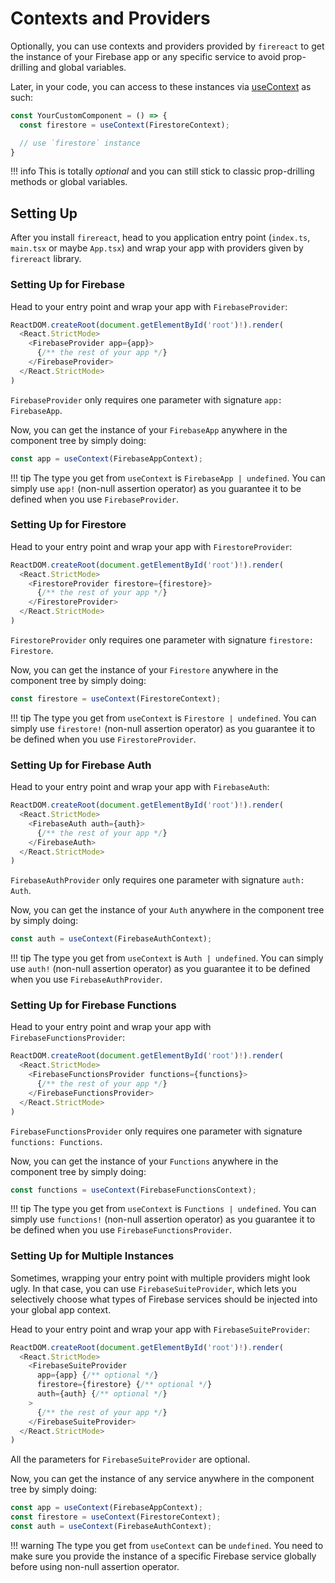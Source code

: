 # Contexts and Providers

Optionally, you can use contexts and providers provided by `firereact` to get the instance of your Firebase app or any specific service to avoid prop-drilling and global variables.

Later, in your code, you can access to these instances via [useContext][useContextDoc] as such:

```typescript
const YourCustomComponent = () => {
  const firestore = useContext(FirestoreContext);

  // use `firestore` instance
}
```

!!! info
    This is totally *optional* and you can still stick to classic prop-drilling methods or global variables.

## Setting Up

After you install `firereact`, head to you application entry point (`index.ts`, `main.tsx` or maybe `App.tsx`) and wrap your app with providers given by `firereact` library.

### Setting Up for Firebase

Head to your entry point and wrap your app with `FirebaseProvider`:

```typescript
ReactDOM.createRoot(document.getElementById('root')!).render(
  <React.StrictMode>
    <FirebaseProvider app={app}>
      {/** the rest of your app */}
    </FirebaseProvider>
  </React.StrictMode>
)
```

`FirebaseProvider` only requires one parameter with signature `app: FirebaseApp`.

Now, you can get the instance of your `FirebaseApp` anywhere in the component tree by simply doing:

```typescript
const app = useContext(FirebaseAppContext);
```

!!! tip
    The type you get from `useContext` is `FirebaseApp | undefined`. You can simply use `app!` (non-null assertion operator) as you guarantee it to be defined when you use `FirebaseProvider`.

### Setting Up for Firestore

Head to your entry point and wrap your app with `FirestoreProvider`:

```typescript
ReactDOM.createRoot(document.getElementById('root')!).render(
  <React.StrictMode>
    <FirestoreProvider firestore={firestore}>
      {/** the rest of your app */}
    </FirestoreProvider>
  </React.StrictMode>
)
```

`FirestoreProvider` only requires one parameter with signature `firestore: Firestore`.

Now, you can get the instance of your `Firestore` anywhere in the component tree by simply doing:

```typescript
const firestore = useContext(FirestoreContext);
```

!!! tip
    The type you get from `useContext` is `Firestore | undefined`. You can simply use `firestore!` (non-null assertion operator) as you guarantee it to be defined when you use `FirestoreProvider`.

### Setting Up for Firebase Auth

Head to your entry point and wrap your app with `FirebaseAuth`:

```typescript
ReactDOM.createRoot(document.getElementById('root')!).render(
  <React.StrictMode>
    <FirebaseAuth auth={auth}>
      {/** the rest of your app */}
    </FirebaseAuth>
  </React.StrictMode>
)
```

`FirebaseAuthProvider` only requires one parameter with signature `auth: Auth`.

Now, you can get the instance of your `Auth` anywhere in the component tree by simply doing:

```typescript
const auth = useContext(FirebaseAuthContext);
```

!!! tip
    The type you get from `useContext` is `Auth | undefined`. You can simply use `auth!` (non-null assertion operator) as you guarantee it to be defined when you use `FirebaseAuthProvider`.

### Setting Up for Firebase Functions

Head to your entry point and wrap your app with `FirebaseFunctionsProvider`:

```typescript
ReactDOM.createRoot(document.getElementById('root')!).render(
  <React.StrictMode>
    <FirebaseFunctionsProvider functions={functions}>
      {/** the rest of your app */}
    </FirebaseFunctionsProvider>
  </React.StrictMode>
)
```

`FirebaseFunctionsProvider` only requires one parameter with signature `functions: Functions`.

Now, you can get the instance of your `Functions` anywhere in the component tree by simply doing:

```typescript
const functions = useContext(FirebaseFunctionsContext);
```

!!! tip
    The type you get from `useContext` is `Functions | undefined`. You can simply use `functions!` (non-null assertion operator) as you guarantee it to be defined when you use `FirebaseFunctionsProvider`.

### Setting Up for Multiple Instances

Sometimes, wrapping your entry point with multiple providers might look ugly. In that case, you can use `FirebaseSuiteProvider`, which lets you selectively choose what types of Firebase services should be injected into your global app context.

Head to your entry point and wrap your app with `FirebaseSuiteProvider`:

```typescript
ReactDOM.createRoot(document.getElementById('root')!).render(
  <React.StrictMode>
    <FirebaseSuiteProvider
      app={app} {/** optional */}
      firestore={firestore} {/** optional */}
      auth={auth} {/** optional */}
    >
      {/** the rest of your app */}
    </FirebaseSuiteProvider>
  </React.StrictMode>
)
```

All the parameters for `FirebaseSuiteProvider` are optional.

Now, you can get the instance of any service anywhere in the component tree by simply doing:

```typescript
const app = useContext(FirebaseAppContext);
const firestore = useContext(FirestoreContext);
const auth = useContext(FirebaseAuthContext);
```

!!! warning
    The type you get from `useContext` can be `undefined`. You need to make sure you provide the instance of a specific Firebase service globally before using non-null assertion operator.

[useContextDoc]: https://react.dev/reference/react/useContext